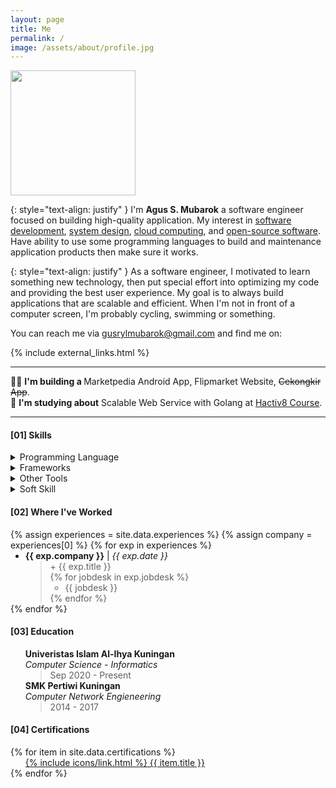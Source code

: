 ```yaml
---
layout: page
title: Me
permalink: /
image: /assets/about/profile.jpg
---
```


<div>
    <img src="{{ site.baseurl }}/assets/about/profile.jpg" onmouseover="this.src='{{ site.baseurl }}/assets/about/profiles.jpg'" onmouseout="this.src='{{ site.baseurl }}/assets/about/profile.jpg'" class="rounded" width="200" height="200">
</div>

<!-- Intro -->

{: style="text-align: justify" }
I'm <b>Agus S. Mubarok</b> a software engineer focused on building high-quality application. My interest in [software development](/), [system design](/), [cloud computing](/), and [open-source software](/). Have ability to use some programming languages to build and maintenance application products then make sure it works.

{: style="text-align: justify" }
As a software engineer, I motivated to learn something new technology, then put special effort into optimizing my code and providing the best user experience. My goal is to always build applications that are scalable and efficient. When I'm not in front of a computer screen, I'm probably cycling, swimming or something.

You can reach me via <a href="{{ site.links.email }}">gusrylmubarok@gmail.com</a> and find me on:

{% include external_links.html %}

<hr>
<div>
    👨‍💻 <b>I'm building a </b> Marketpedia Android App, Flipmarket Website, <del>Cekongkir App</del>. <br>
    📙 <b>I'm studying about</b> Scalable Web Service with Golang at <a href="https://www.hacktiv8.com/scalable-web-services-with-golang">Hactiv8 Course</a>.
</div>
<hr>

<!-- Skill Set -->
<h4><a>[01]</a> Skills</h4>

<details>
<summary>Programming Language</summary>
<div class="app-icons">
    <img src="{{ site.baseurl }}/assets/about/kotlin.svg" width="50" height="50">
    <img src="{{ site.baseurl }}/assets/about/dart.svg" width="50" height="50">
    <img src="{{ site.baseurl }}/assets/about/java.svg" width="50" height="50">
    <img src="{{ site.baseurl }}/assets/about/go.svg" width="50" height="50">
    <img src="{{ site.baseurl }}/assets/about/php.svg" width="50" height="50">
    <img src="{{ site.baseurl }}/assets/about/javascript.svg" width="50" height="50">
</div>
</details>

<details>
<summary>Frameworks</summary>
<div class="app-icons">
    <img src="{{ site.baseurl }}/assets/about/android.svg" width="50" height="50">
    <img src="{{ site.baseurl }}/assets/about/flutter.svg" width="50" height="50">
    <img src="{{ site.baseurl }}/assets/about/spring.svg" width="50" height="50">
    <img src="{{ site.baseurl }}/assets/about/laravel.svg" width="50" height="50">
    <img src="{{ site.baseurl }}/assets/about/express.svg" width="50" height="50">
    <img src="{{ site.baseurl }}/assets/about/bootstrap.svg" width="50" height="50">
    <img src="{{ site.baseurl }}/assets/about/materialdesign.svg" width="50" height="50">
    <img src="{{ site.baseurl }}/assets/about/jekyll.svg" width="50" height="50">
</div>
</details>

<details>
<summary>Other Tools</summary>
<div class="app-icons">
    <img src="{{ site.baseurl }}/assets/about/linux.svg" width="50" height="50">
    <img src="{{ site.baseurl }}/assets/about/windows11.svg" width="50" height="50">
    <img src="{{ site.baseurl }}/assets/about/androidstudio.svg" width="50" height="50">
    <img src="{{ site.baseurl }}/assets/about/visualstudiocode.svg" width="50" height="50">
    <img src="{{ site.baseurl }}/assets/about/intellijidea.svg" width="50" height="50">
    <img src="{{ site.baseurl }}/assets/about/git.svg" width="50" height="50">
    <img src="{{ site.baseurl }}/assets/about/gnubash.svg" width="50" height="50">
    <img src="{{ site.baseurl }}/assets/about/androidauto.svg" width="50" height="50">
    <img src="{{ site.baseurl }}/assets/about/googlecloud.svg" width="50" height="50">
    <img src="{{ site.baseurl }}/assets/about/googleplay.svg" width="50" height="50">
    <img src="{{ site.baseurl }}/assets/about/jetpackcompose.svg" width="50" height="50">
    <img src="{{ site.baseurl }}/assets/about/gradle.svg" width="50" height="50">
    <img src="{{ site.baseurl }}/assets/about/apachemaven.svg" width="50" height="50">
    <img src="{{ site.baseurl }}/assets/about/composer.svg" width="50" height="50">
    <img src="{{ site.baseurl }}/assets/about/nodedotjs.svg" width="50" height="50">
    <img src="{{ site.baseurl }}/assets/about/npm.svg" width="50" height="50">
    <img src="{{ site.baseurl }}/assets/about/flyway.svg" width="50" height="50">
    <img src="{{ site.baseurl }}/assets/about/hibernate.svg" width="50" height="50">
    <img src="{{ site.baseurl }}/assets/about/oracle.svg" width="50" height="50">    
    <img src="{{ site.baseurl }}/assets/about/postgresql.svg" width="50" height="50">
    <img src="{{ site.baseurl }}/assets/about/mariadb.svg" width="50" height="50">
    <img src="{{ site.baseurl }}/assets/about/mongodb.svg" width="50" height="50">
    <img src="{{ site.baseurl }}/assets/about/redis.svg" width="50" height="50">
    <img src="{{ site.baseurl }}/assets/about/apachekafka.svg" width="50" height="50">
    <img src="{{ site.baseurl }}/assets/about/rabbitmq.svg" width="50" height="50">
    <img src="{{ site.baseurl }}/assets/about/elasticsearch.svg" width="50" height="50">
    <img src="{{ site.baseurl }}/assets/about/virtualbox.svg" width="50" height="50">
    <img src="{{ site.baseurl }}/assets/about/docker.svg" width="50" height="50">
    <img src="{{ site.baseurl }}/assets/about/kubernetes.svg" width="50" height="50">  
    <img src="{{ site.baseurl }}/assets/about/amazonaws.svg" width="50" height="50">
    <img src="{{ site.baseurl }}/assets/about/apache.svg" width="50" height="50">
    <img src="{{ site.baseurl }}/assets/about/nginx.svg" width="50" height="50">
    <img src="{{ site.baseurl }}/assets/about/ngrok.svg" width="50" height="50">
    <img src="{{ site.baseurl }}/assets/about/json.svg" width="50" height="50">
    <img src="{{ site.baseurl }}/assets/about/graphql.svg" width="50" height="50">
    <img src="{{ site.baseurl }}/assets/about/junit5.svg" width="50" height="50">
    <img src="{{ site.baseurl }}/assets/about/postman.svg" width="50" height="50">
    <img src="{{ site.baseurl }}/assets/about/sonarqube.svg" width="50" height="50">
    <img src="{{ site.baseurl }}/assets/about/circleci.svg" width="50" height="50">
    <img src="{{ site.baseurl }}/assets/about/swagger.svg" width="50" height="50">    
</div>
</details>

<details>
<summary>Soft Skill</summary>
<div class="app-icons">
    <span>
    Observability, Teamwork, Problem-solving, Good Communication, Self-learning and Time Management
    </span>
</div>
</details>

<!-- Experiences -->
<h4><a>[02]</a> Where I've Worked</h4>
{% assign experiences = site.data.experiences %}
{% assign company = experiences[0] %}
{% for exp in experiences %}
<ul style="margin-top:0;margin-bottom:0;">
  <li><b>{{ exp.company }}</b> | <i>{{ exp.date }}</i>
    <blockquote style="margin-top:0;margin-bottom:0;">
        <p style="margin-top:0;margin-bottom:0;">+ {{ exp.title }}</p>
    {% for jobdesk in exp.jobdesk %}
    <ul style="margin-top:0;margin-bottom:0;">
      <li>{{ jobdesk }}</li>
    </ul>
    {% endfor %}
    </blockquote>
  </li>
</ul>
{% endfor %}

<!-- Education -->
<h4><a>[03]</a> Education</h4>
<ul style="list-style:none;">
    <li>
        <b>Univeristas Islam Al-Ihya Kuningan</b> <br> 
        <i>Computer Science - Informatics</i>
        <blockquote style="margin-top:0;margin-bottom:0;">
            <p style="margin-top:0;margin-bottom:0;">Sep 2020 - Present</p>
        </blockquote>
    </li>
    <li>
        <b>SMK Pertiwi Kuningan</b> <br> 
        <i>Computer Network Engieneering</i> 
        <blockquote style="margin-top:0;margin-bottom:0;">
            <p style="margin-top:0;margin-bottom:0;">2014 - 2017</p>
        </blockquote>
    </li>
</ul>

<!-- Certifications -->
<h4><a>[04]</a> Certifications</h4>
{% for item in site.data.certifications %}
<ul style="list-style:none; margin-top:0;margin-bottom:0;">
    <li><a href="{{ item.url }}" style="list-style: none; margin-left: 0; margin-top:0;margin-bottom:0;">{% include icons/link.html %} {{ item.title }}</a></li>
</ul>
{% endfor %}
